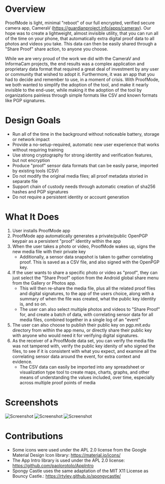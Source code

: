 # Overview

ProofMode is light, minimal "reboot" of our full encrypted, verified secure camera app, CameraV (https://guardianproject.info/apps/camerav). Our hope was to create a lightweight, almost invisible utility, that you can run all of the time on your phone, that automatically extra digital proof data to all photos and videos you take. This data can then be easily shared through a "Share Proof" share action, to anyone you choose.

While we are very proud of the work we did with the CameraV and InformaCam projects, the end results was a complex application and proprietary data format that required a great deal of investment by any user or community that wished to adopt it. Furthermore, it was an app that you had to decide and remember to use, in a moment of crisis. With ProofMode, we both wanted to simplify the adoption of the tool, and make it nearly invisible to the end-user, while making it the adoption of the tool by organizations painless through simple formats like CSV and known formats like PGP signatures.

# Design Goals 

* Run all of the time in the background without noticeable battery, storage or network impact
* Provide a no-setup-required, automatic new user experience that works without requiring training
* Use strong cryptography for strong identity and verification features, but not encryption 
* Produce "proof" sensor data formats that can be easily parse, imported by existing tools (CSV)
* Do not modify the original media files; all proof metadata storied in separate file
* Support chain of custody needs through automatic creation of sha256 hashes and PGP signatures
* Do not require a persistent identity or account generation

# What It Does

1. User installs ProofMode app
2. ProofMode app automatically generates a private/public OpenPGP keypair as a persistent "proof" identity within the app
3. When the user takes a photo or video, ProofMode wakes up, signs the new media file with their private key
	* Additionally, a sensor data snapshot is taken to gather correlating proof. This is saved as a CSV file, and also signed with the OpenPGP key.
4. If the user wants to share a specific photo or video as "proof", they can just select the "Share Proof" option from the Android global share menu from the Gallery or Photos app.
	* This will then re-share the media file, plus all the related proof files and digital signatures, to the app of the users choice, along with a summary of when the file was created, what the public key identity is, and so on.
 	* The user can also select multiple photos and videos to "Share Proof" for, and create a batch of data, with correlating sensor data for all media files, combined together in a single log of an "event"
5. The user can also choose to publish their public key on pgp.mit.edu directory from within the app menu, or directly share their public key with anyone who would need it for verifying digital signatures. 
6. As the receiver of a ProofMode data set, you can verify the media file was not tampered with, verify the public key idenity of who signed the files, to see if it is consistent with what you expect, and examine all the correlating sensor data around the event, for extra context and evidence.
	* The CSV data can easily be imported into any spreadsheet or visualization type tool to create maps, charts, graphs, and other means of understanding the values included, over time, especially across multiple proof points of media

# Screenshots

![Screenshot](https://raw.githubusercontent.com/guardianproject/proofmode/master/art/screens/Screenshot_20170222-173854.jpg)
![Screenshot](https://raw.githubusercontent.com/guardianproject/proofmode/master/art/screens/Screenshot_20170222-174004.jpg)
![Screenshot](https://raw.githubusercontent.com/guardianproject/proofmode/master/art/screens/Screenshot_20170222-174126.jpg)

# Contributions

* Some icons were used under the APL 2.0 license from the Google Material Design Icon library: https://material.io/icons/
* The App Intro library is used under the APL 2.0 license: https://github.com/paolorotolo/AppIntro
* Spongy Castle uses the same adaptation of the MIT X11 License as Bouncy Castle.: https://rtyley.github.io/spongycastle/

